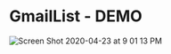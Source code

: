 # GmailList - DEMO

![Screen Shot 2020-04-23 at 9 01 13 PM](https://user-images.githubusercontent.com/44610326/80107782-bb7f4680-85a5-11ea-83e5-69a26a55316a.png)
